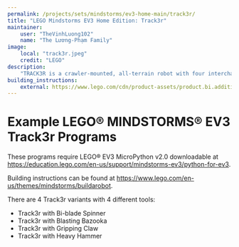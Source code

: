 ```yaml
---
permalink: /projects/sets/mindstorms/ev3-home-main/track3r/
title: "LEGO Mindstorms EV3 Home Edition: Track3r"
maintainer:
    user: "TheVinhLuong102"
    name: "The Lương-Phạm Family"
image:
    local: "track3r.jpeg"
    credit: "LEGO"
description:
    "TRACK3R is a crawler-mounted, all-terrain robot with four interchangeable tools. Start by building the body of the robot, then discover the possibilities of the four different TRACK3R tools: the bi-blade blender, the blasting bazooka, the gripping claw, and the hammer."
building_instructions:
    external: https://www.lego.com/cdn/product-assets/product.bi.additional.extra.pdf/31313_X_TRACK3R.pdf
---
```



# Example LEGO® MINDSTORMS® EV3 Track3r Programs

These programs require LEGO® EV3 MicroPython v2.0 downloadable at https://education.lego.com/en-us/support/mindstorms-ev3/python-for-ev3.

Building instructions can be found at https://www.lego.com/en-us/themes/mindstorms/buildarobot.

There are 4 Track3r variants with 4 different tools:

- Track3r with Bi-blade Spinner
- Track3r with Blasting Bazooka
- Track3r with Gripping Claw
- Track3r with Heavy Hammer
